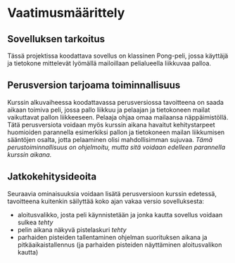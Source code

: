 # Vaatimusmäärittely

## Sovelluksen tarkoitus

Tässä projektissa koodattava sovellus on klassinen Pong-peli, jossa käyttäjä ja tietokone mittelevät lyömällä mailoillaan pelialueella liikkuvaa palloa.

## Perusversion tarjoama toiminnallisuus

Kurssin alkuvaiheessa koodattavassa perusversiossa tavoitteena on saada aikaan toimiva peli, jossa pallo liikkuu ja pelaajan ja tietokoneen mailat vaikuttavat pallon liikkeeseen. Pelaaja ohjaa omaa mailaansa näppäimistöllä. Tätä perusversiota voidaan myös kurssin aikana havaitut kehitystarpeet huomioiden parannella esimerkiksi pallon ja tietokoneen mailan liikkumisen sääntöjen osalta, jotta pelaaminen olisi mahdollisimman sujuvaa. *Tämä perustoiminnallisuus on ohjelmoitu, mutta sitä voidaan edelleen parannella kurssin aikana.*

## Jatkokehitysideoita

Seuraavia ominaisuuksia voidaan lisätä perusversioon kurssin edetessä, tavoitteena kuitenkin säilyttää koko ajan vakaa versio sovelluksesta:

- aloitusvalikko, josta peli käynnistetään ja jonka kautta sovellus voidaan sulkea *tehty*
- pelin aikana näkyvä pistelaskuri *tehty*
- parhaiden pisteiden tallentaminen ohjelman suorituksen aikana ja pitkäaikaistallennus (ja parhaiden pisteiden näyttäminen aloitusvalikon kautta)
